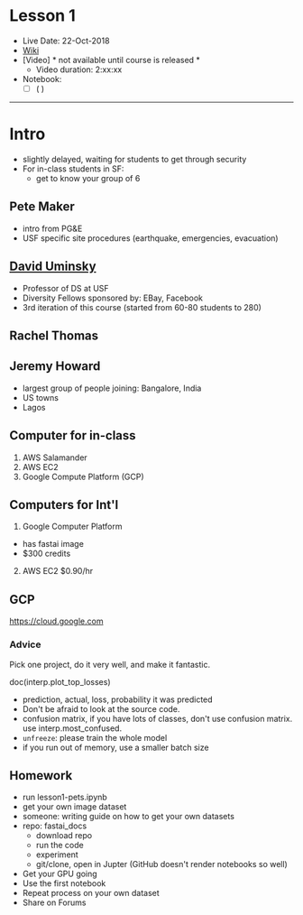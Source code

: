 # Lesson 1

- Live Date:  22-Oct-2018
- [Wiki](https://forums.fast.ai/t/lesson-1-class-discussion-and-resources/27332)
- [Video] * not available until course is released * 
  - Video duration:  2:xx:xx
- Notebook:  
  - [ ] ( )
  
--- 

# Intro
- slightly delayed, waiting for students to get through security
- For in-class students in SF:
  - get to know your group of 6
  
## Pete Maker
- intro from PG&E
- USF specific site procedures (earthquake, emergencies, evacuation)

## [David Uminsky](https://www.linkedin.com/in/david-uminsky-5153b1a8/)
- Professor of DS at USF
- Diversity Fellows sponsored by:  EBay, Facebook
- 3rd iteration of this course (started from 60-80 students to 280)

## Rachel Thomas

## Jeremy Howard
- largest group of people joining:  Bangalore, India
- US towns
- Lagos

## Computer for in-class
1.  AWS Salamander
2.  AWS EC2
3.  Google Compute Platform (GCP)

## Computers for Int'l
1.  Google Computer Platform 
  - has fastai image
  - $300 credits
2.  AWS EC2 $0.90/hr  

## GCP
https://cloud.google.com

### Advice
Pick one project, do it very well, and make it fantastic.

doc(interp.plot_top_losses)
- prediction, actual, loss, probability it was predicted
- Don't be afraid to look at the source code.
- confusion matrix, if you have lots of classes, don't use confusion matrix.  use interp.most_confused. 
- `unfreeze`:  please train the whole model
- if you run out of memory, use a smaller batch size

## Homework
- run lesson1-pets.ipynb
- get your own image dataset
- someone:  writing guide on how to get your own datasets
- repo:  fastai_docs
  - download repo
  - run the code
  - experiment
  - git/clone, open in Jupter (GitHub doesn't render notebooks so well)
- Get your GPU going
- Use the first notebook
- Repeat process on your own dataset
- Share on Forums

